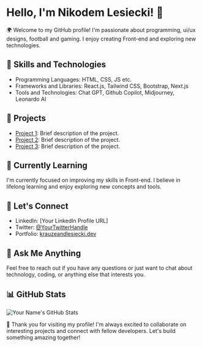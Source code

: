 # Hello, I'm Nikodem Lesiecki! 👋

🌍 Welcome to my GitHub profile! I'm passionate about programming, ui/ux designs, football and gaming. I enjoy creating Front-end and exploring new technologies. 

## 🚀 Skills and Technologies

- Programming Languages: HTML, CSS, JS etc.
- Frameworks and Libraries: React.js, Tailwind CSS, Bootstrap, Next.js
- Tools and Technologies: Chat GPT, Github Copilot, Midjourney, Leonardo AI

## 🔭 Projects

- [Project 1](link-to-project): Brief description of the project.
- [Project 2](link-to-project): Brief description of the project.
- [Project 3](link-to-project): Brief description of the project.

## 🌱 Currently Learning

I'm currently focused on improving my skills in Front-end. I believe in lifelong learning and enjoy exploring new concepts and tools.

## 🤝 Let's Connect

- LinkedIn: [Your LinkedIn Profile URL]
- Twitter: [@YourTwitterHandle](https://twitter.com/YourTwitterHandle)
- Portfolio: [krauzeandlesiecki.dev](https://nikodemlesiecki.github.io/krauzeandlesiecki.dev/)

## 💬 Ask Me Anything

Feel free to reach out if you have any questions or just want to chat about technology, coding, or anything else that interests you.

## 📊 GitHub Stats

![Your Name's GitHub Stats](https://github-readme-stats.vercel.app/api?username=nikodemlesiecki&show_icons=true&theme=radical)

🙏 Thank you for visiting my profile! I'm always excited to collaborate on interesting projects and connect with fellow developers. Let's build something amazing together!


<!---
nikodemlesiecki/nikodemlesiecki is a ✨ special ✨ repository because its `README.md` (this file) appears on your GitHub profile.
You can click the Preview link to take a look at your changes.
--->
